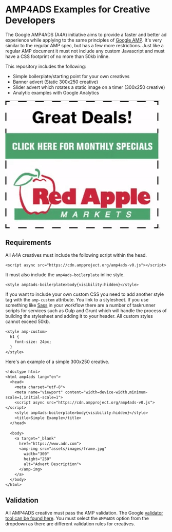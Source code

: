 # AMP4ADS Examples for Creative Developers
The Google AMP4ADS (A4A) initiative aims to provide a faster and better ad experience while applying to the same principles of [Google AMP](). It's very similar to the regular AMP spec, but has a few more restrictions. Just like a regular AMP document it must not include any custom Javascript and must have a CSS footprint of no more than 50kb inline.

This repository includes the following:

* Simple boilerplate/starting point for your own creatives
* Banner advert (Static 300x250 creative)
* Slider advert which rotates a static image on a timer (300x250 creative)
* Analytic examples with Google Analytics

![Sample](sample.gif)

## Requirements
All A4A creatives must include the following script within the head.

```
<script async src="https://cdn.ampproject.org/amp4ads-v0.js"></script>
```

It must also include the `amp4ads-boilerplate` inline style.

```
<style amp4ads-boilerplate>body{visibility:hidden}</style>
```

If you want to include your own custom CSS you need to add another style tag with the `amp-custom` attribute. You link to a stylesheet. If you use something like [Sass]() in your workflow there are a number of taskrunner scripts for services such as Gulp and Grunt which will handle the process of building the stylesheet and adding it to your header. All custom styles cannot exceed 50kb.

```
<style amp-custom>
  h1 {
    font-size: 24px;
  }
</style>
```

Here's an example of a simple 300x250 creative.

```
<!doctype html>
<html amp4ads lang="en">
  <head>
    <meta charset="utf-8">
    <meta name="viewport" content="width=device-width,minimum-scale=1,initial-scale=1">
    <script async src="https://cdn.ampproject.org/amp4ads-v0.js"></script>
    <style amp4ads-boilerplate>body{visibility:hidden}</style>
    <title>Simple Example</title>
  </head>

  <body>
    <a target="_blank"
      href="https://www.adn.com">
      <amp-img src="assets/images/frame.jpg"
        width="300"
        height="250"
        alt="Advert Description">
      </amp-img>
    </a>
  </body>
</html>
```

## Validation
All AMP4ADS creative must pass the AMP validation. The Google [validator tool can be found here](https://validator.ampproject.org/). You must select the `AMP4ADS` option from the dropdown as there are different validation rules for creatives.

